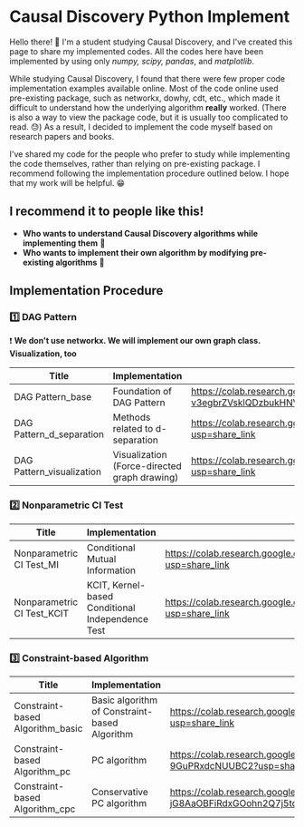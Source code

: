 # Causal Discovery Python Implement

Hello there! 👋 I'm a student studying Causal Discovery, and I've created this page to share my implemented codes. All the codes here have been implemented by using only *numpy, scipy, pandas*, and *matplotlib*.

While studying Causal Discovery, I found that there were few proper code implementation examples available online. Most of the code online used pre-existing package, such as networkx, dowhy, cdt, etc., which made it difficult to understand how the underlying algorithm **really** worked. (There is also a way to view the package code, but it is usually too complicated to read. 😓) As a result, I decided to implement the code myself based on research papers and books.

I've shared my code for the people who prefer to study while implementing the code themselves, rather than relying on pre-existing package. I recommend following the implementation procedure outlined below. I hope that my work will be helpful. 😁

  

## **I recommend it to people like this!**

- **Who wants to understand Causal Discovery algorithms while implementing them** 👦
- **Who wants to implement their own algorithm by modifying pre-existing algorithms** 👩

  

## Implementation Procedure


### 1️⃣ DAG Pattern

❗ **We don't use networkx. We will implement our own graph class. Visualization, too**

| Title | Implementation | Notebook url |
| --- | --- | --- |
| DAG Pattern_base | Foundation of DAG Pattern | https://colab.research.google.com/drive/1cDxmQPL-v3egbrZVsklQDzbukHNVgeVq?usp=share_link |
| DAG Pattern_d_separation | Methods related to d-separation | https://colab.research.google.com/drive/1GZ6lX4RzSzSJriIe5_t-tRYZd4YULxoF?usp=share_link |
| DAG Pattern_visualization | Visualization (Force-directed graph drawing) | https://colab.research.google.com/drive/1hCDTh3zttekN6YFuvDiQpHd3YMrX7cIU?usp=share_link |
  
### 2️⃣ Nonparametric CI Test

| Title | Implementation | Notebook url |
| --- | --- | --- |
| Nonparametric CI Test_MI | Conditional Mutual Information | https://colab.research.google.com/drive/1n-62Din_vq5TY9zFrjxnXvK4iM2XQw9j?usp=share_link |
| Nonparametric CI Test_KCIT | KCIT, Kernel-based Conditional Independence Test | https://colab.research.google.com/drive/10Y37wFC4v3cl_7WNFheeUuH4iwKKREgq?usp=share_link |
  
### 3️⃣ **Constraint-based Algorithm**

| Title | Implementation | Notebook url |
| --- | --- | --- |
| Constraint-based Algorithm_basic | Basic algorithm of Constraint-based Algorithm | https://colab.research.google.com/drive/1Rrpdw1IlPNKN_yVqc1ZSFx_fzKfHdDtD?usp=share_link |
| Constraint-based Algorithm_pc | PC algorithm | https://colab.research.google.com/drive/1jhauXC8LsdViE8R58-9GuPRxdcNUUBC2?usp=share_link |
| Constraint-based Algorithm_cpc | Conservative PC algorithm | https://colab.research.google.com/drive/1NZMTB-jG8AaOBFiRdxGOohn2Q7j5tq31?usp=share_link |
